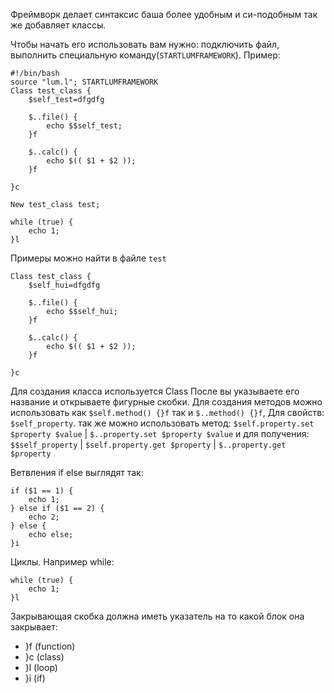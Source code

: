 Фреймворк делает синтаксис баша более удобным и си-подобным так же добавляет классы.

Чтобы начать его использовать вам нужно: подключить файл, выполнить специальную команду(`STARTLUMFRAMEWORK`). Пример:
```
#!/bin/bash
source "lum.l"; STARTLUMFRAMEWORK
Class test_class {
	$self_test=dfgdfg

	$..file() {
		echo $$self_test;
	}f

	$..calc() {
		echo $(( $1 + $2 ));
	}f

}c

New test_class test;

while (true) {
	echo 1;
}l
```

Примеры можно найти в файле `test`

```
Class test_class {
	$self_hui=dfgdfg

	$..file() {
		echo $$self_hui;
	}f

	$..calc() {
		echo $(( $1 + $2 ));
	}f

}c

```

Для создания класса используется Class После вы указываете его название и открываете фигурные скобки. Для создания методов можно использовать как `$self.method() {}f` так и `$..method() {}f`, Для свойств: `$self_property`. так же можно использовать метод: `$self.property.set $property $value` | `$..property.set $property $value` и для получения: `$$self_property` | `$self.property.get $property` | `$..property.get $property`

Ветвления if else выглядят так:
```
if ($1 == 1) {
	echo 1;
} else if ($1 == 2) {
	echo 2;
} else {
	echo else;
}i
```
Циклы. Например while:
```
while (true) {
	echo 1;
}l
```

Закрывающая скобка должна иметь указатель на то какой блок она закрывает:
- }f (function)
- }c (class)
- }l (loop)
- }i (if)




